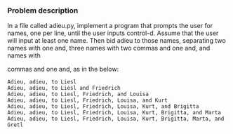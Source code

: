 ### Problem description

In a file called adieu.py, implement a program that prompts the user for names, one per line, until the user inputs control-d. Assume that the user will input at least one name. Then bid adieu to those names, separating two names with one and, three names with two commas and one and, and names with

commas and one and, as in the below:

    Adieu, adieu, to Liesl
    Adieu, adieu, to Liesl and Friedrich
    Adieu, adieu, to Liesl, Friedrich, and Louisa
    Adieu, adieu, to Liesl, Friedrich, Louisa, and Kurt
    Adieu, adieu, to Liesl, Friedrich, Louisa, Kurt, and Brigitta
    Adieu, adieu, to Liesl, Friedrich, Louisa, Kurt, Brigitta, and Marta
    Adieu, adieu, to Liesl, Friedrich, Louisa, Kurt, Brigitta, Marta, and Gretl
